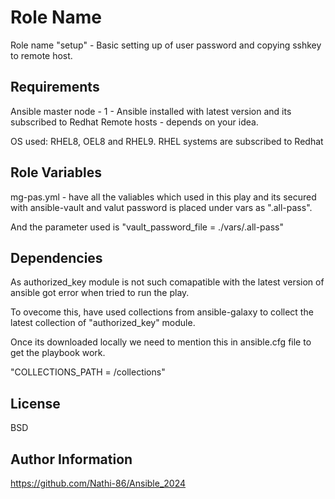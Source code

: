 Role Name
=========

Role name "setup" - Basic setting up of user password and copying sshkey to remote host.

Requirements
------------

Ansible master node - 1 - Ansible installed with latest version and its subscribed to Redhat
Remote hosts - depends on your idea.

OS used: RHEL8, OEL8 and RHEL9. 
RHEL systems are subscribed to Redhat

Role Variables
--------------

mg-pas.yml - have all the valiables which used in this play and its secured with ansible-vault and valut password is placed under vars as ".all-pass".

And the parameter used is "vault_password_file = ./vars/.all-pass"

Dependencies
------------

As authorized_key module is not such comapatible with the latest version of ansible got error when tried to run the play. 

To ovecome this, have used collections from ansible-galaxy to collect the latest collection of "authorized_key" module.

Once its downloaded locally we need to mention this in ansible.cfg file to get the playbook work.

"COLLECTIONS_PATH = /collections"

License
-------

BSD

Author Information
------------------

https://github.com/Nathi-86/Ansible_2024

